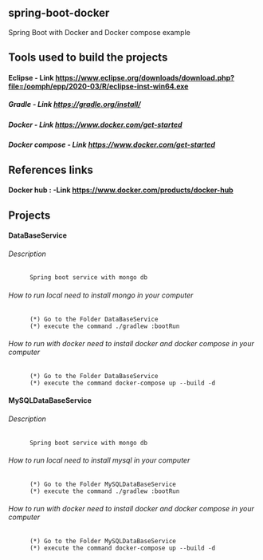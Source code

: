 ## spring-boot-docker
Spring Boot with Docker and Docker compose example
## Tools used to build the projects
   #### Eclipse - Link https://www.eclipse.org/downloads/download.php?file=/oomph/epp/2020-03/R/eclipse-inst-win64.exe
   ##### Gradle  - Link https://gradle.org/install/
   ##### Docker  - Link https://www.docker.com/get-started
   ##### Docker compose - Link https://www.docker.com/get-started
 
 ## References links
   #### Docker hub : -Link https://www.docker.com/products/docker-hub
 
## Projects
  #### DataBaseService
   ###### Description
          Spring boot service with mongo db
   ###### How to run local need to install mongo in your computer
          (*) Go to the Folder DataBaseService 
          (*) execute the command ./gradlew :bootRun
   ###### How to run with docker need to install docker and docker compose in your computer
          (*) Go to the Folder DataBaseService 
          (*) execute the command docker-compose up --build -d
 #### MySQLDataBaseService
   ###### Description
          Spring boot service with mongo db
   ###### How to run local need to install mysql in your computer
          (*) Go to the Folder MySQLDataBaseService 
          (*) execute the command ./gradlew :bootRun
   ###### How to run with docker need to install docker and docker compose in your computer
          (*) Go to the Folder MySQLDataBaseService 
          (*) execute the command docker-compose up --build -d
          
    
           
